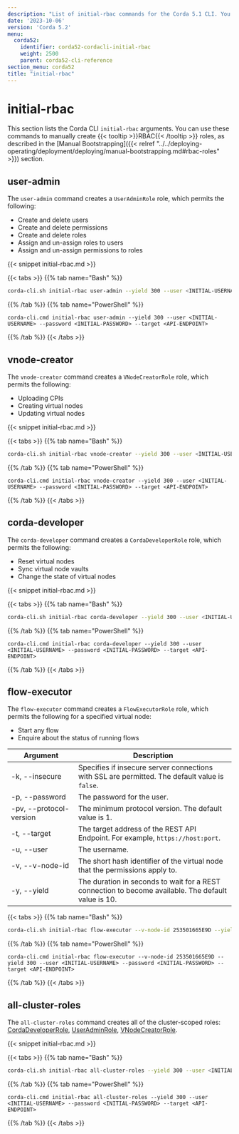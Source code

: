 ```yaml
---
description: "List of initial-rbac commands for the Corda 5.1 CLI. You can use these commands to manually create RBAC roles."  
date: '2023-10-06'
version: 'Corda 5.2'
menu:
  corda52:
    identifier: corda52-cordacli-initial-rbac
    weight: 2500
    parent: corda52-cli-reference
section_menu: corda52
title: "initial-rbac"
---
```


<style>
table th:first-of-type {
    width: 30%;
}
table th:nth-of-type(2) {
    width: 70%;
}
</style>

# initial-rbac
This section lists the Corda CLI `initial-rbac` arguments. You can use these commands to manually create {{< tooltip >}}RBAC{{< /tooltip >}} roles, as described in the [Manual Bootstrapping]({{< relref "../../deploying-operating/deployment/deploying/manual-bootstrapping.md#rbac-roles" >}}) section.

## user-admin

The `user-admin` command creates a `UserAdminRole` role, which permits the following:

* Create and delete users
* Create and delete permissions
* Create and delete roles
* Assign and un-assign roles to users
* Assign and un-assign permissions to roles

{{< snippet initial-rbac.md >}}

{{< tabs >}}
 {{% tab name="Bash" %}}
 ```sh
corda-cli.sh initial-rbac user-admin --yield 300 --user <INITIAL-USERNAME> --password <INITIAL-PASSWORD> --target <API-ENDPOINT>
```
{{% /tab %}}
{{% tab name="PowerShell" %}}
```shell
corda-cli.cmd initial-rbac user-admin --yield 300 --user <INITIAL-USERNAME> --password <INITIAL-PASSWORD> --target <API-ENDPOINT>
```
{{% /tab %}}
{{< /tabs >}}

## vnode-creator

The `vnode-creator` command creates a `VNodeCreatorRole` role, which permits the following:
* Uploading CPIs
* Creating virtual nodes
* Updating virtual nodes

{{< snippet initial-rbac.md >}}

{{< tabs >}}
{{% tab name="Bash" %}}
```sh
corda-cli.sh initial-rbac vnode-creator --yield 300 --user <INITIAL-USERNAME> --password <INITIAL-PASSWORD> --target <API-ENDPOINT>
```
{{% /tab %}}
{{% tab name="PowerShell" %}}
```shell
corda-cli.cmd initial-rbac vnode-creator --yield 300 --user <INITIAL-USERNAME> --password <INITIAL-PASSWORD> --target <API-ENDPOINT>
```
{{% /tab %}}
{{< /tabs >}}

## corda-developer

The `corda-developer` command creates a `CordaDeveloperRole` role, which permits the following:

* Reset virtual nodes
* Sync virtual node vaults
* Change the state of virtual nodes

{{< snippet initial-rbac.md >}}

{{< tabs >}}
{{% tab name="Bash" %}}
```sh
corda-cli.sh initial-rbac corda-developer --yield 300 --user <INITIAL-USERNAME> --password <INITIAL-PASSWORD> --target <API-ENDPOINT>
```
{{% /tab %}}
{{% tab name="PowerShell" %}}
```shell
corda-cli.cmd initial-rbac corda-developer --yield 300 --user <INITIAL-USERNAME> --password <INITIAL-PASSWORD> --target <API-ENDPOINT>
```
{{% /tab %}}
{{< /tabs >}}

## flow-executor

The `flow-executor` command creates a `FlowExecutorRole` role, which permits the following for a specified virtual node:

* Start any flow
* Enquire about the status of running flows

| Argument                  | Description                                                                                         |
| ------------------------- | --------------------------------------------------------------------------------------------------- |
| -k, \-\-insecure          | Specifies if insecure server connections with SSL are permitted. The default value is `false`.      |
| -p, \-\-password          | The password for the user.                                                                          |
| -pv, \-\-protocol-version | The minimum protocol version. The default value is 1.                                               |
| -t, \-\-target            | The target address of the REST API Endpoint. For example, `https://host:port`.                      |
| -u, \-\-user              | The username.                                                                                       |
| -v, \-\-v-node-id         | The short hash identifier of the virtual node that the permissions apply to.                        |
| -y, \-\-yield             | The duration in seconds to wait for a REST connection to become available. The default value is 10. |

{{< tabs >}}
{{% tab name="Bash" %}}
```sh
corda-cli.sh initial-rbac flow-executor --v-node-id 253501665E9D --yield 300 --user <INITIAL-USERNAME> --password <INITIAL-PASSWORD> --target <API-ENDPOINT>
```
{{% /tab %}}
{{% tab name="PowerShell" %}}
```shell
corda-cli.cmd initial-rbac flow-executor --v-node-id 253501665E9D --yield 300 --user <INITIAL-USERNAME> --password <INITIAL-PASSWORD> --target <API-ENDPOINT>
```
{{% /tab %}}
{{< /tabs >}}

## all-cluster-roles

The `all-cluster-roles` command creates all of the cluster-scoped roles: [CordaDeveloperRole](#corda-developer), [UserAdminRole](#user-admin), [VNodeCreatorRole](#vnode-creator).

{{< snippet initial-rbac.md >}}

{{< tabs >}}
{{% tab name="Bash" %}}
```sh
corda-cli.sh initial-rbac all-cluster-roles --yield 300 --user <INITIAL-USERNAME> --password <INITIAL-PASSWORD> --target <API-ENDPOINT>
```
{{% /tab %}}
{{% tab name="PowerShell" %}}
```shell
corda-cli.cmd initial-rbac all-cluster-roles --yield 300 --user <INITIAL-USERNAME> --password <INITIAL-PASSWORD> --target <API-ENDPOINT>
```
{{% /tab %}}
{{< /tabs >}}